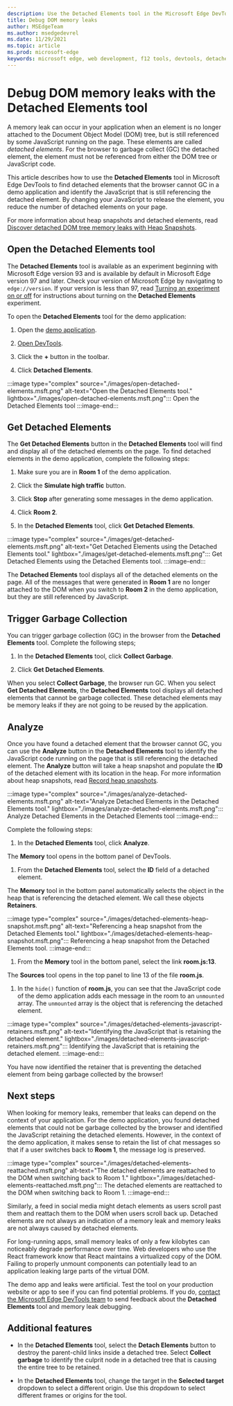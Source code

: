 ```yaml
---
description: Use the Detached Elements tool in the Microsoft Edge DevTools to find and fix DOM memory leaks.
title: Debug DOM memory leaks
author: MSEdgeTeam
ms.author: msedgedevrel
ms.date: 11/29/2021
ms.topic: article
ms.prod: microsoft-edge
keywords: microsoft edge, web development, f12 tools, devtools, detached elements, document object model, dom, memory, leak, node
---
```


# Debug DOM memory leaks with the Detached Elements tool

A memory leak can occur in your application when an element is no longer attached to the Document Object Model (DOM) tree, but is still referenced by some JavaScript running on the page. These elements are called *detached elements*. For the browser to garbage collect (GC) the detached element, the element must not be referenced from either the DOM tree or JavaScript code.

This article describes how to use the **Detached Elements** tool in Microsoft Edge DevTools to find detached elements that the browser cannot GC in a demo application and identify the JavaScript that is still referencing the detached element. By changing your JavaScript to release the element, you reduce the number of detached elements on your page.

For more information about heap snapshots and detached elements, read [Discover detached DOM tree memory leaks with Heap Snapshots](/devtools-guide-chromium/memory-problems/#discover-detached-dom-tree-memory-leaks-with-heap-snapshots).

## Open the Detached Elements tool

The **Detached Elements** tool is available as an experiment beginning with Microsoft Edge version 93 and is available by default in Microsoft Edge version 97 and later. Check your version of Microsoft Edge by navigating to `edge://version`. If your version is less than 97, read [Turning an experiment on or off](/devtools-guide-chromium/experimental-features/#turning-an-experiment-on-or-off) for instructions about turning on the **Detached Elements** experiment.

To open the **Detached Elements** tool for the demo application:

1. Open the [demo application](https://microsoftedge.github.io/Demos/detached-elements/).

1. [Open DevTools](/devtools-guide-chromium/#opening-devtools).

1. Click the **+** button in the toolbar.

1. Click **Detached Elements**.

:::image type="complex" source="./images/open-detached-elements.msft.png" alt-text="Open the Detached Elements tool." lightbox="./images/open-detached-elements.msft.png":::
   Open the Detached Elements tool
:::image-end:::

## Get Detached Elements

The **Get Detached Elements** button in the **Detached Elements** tool will find and display all of the detached elements on the page. To find detached elements in the demo application, complete the following steps:

1. Make sure you are in **Room 1** of the demo application.

1. Click the **Simulate high traffic** button.

1. Click **Stop** after generating some messages in the demo application.

1. Click **Room 2**.

1. In the **Detached Elements** tool, click **Get Detached Elements**.

:::image type="complex" source="./images/get-detached-elements.msft.png" alt-text="Get Detached Elements using the Detached Elements tool." lightbox="./images/get-detached-elements.msft.png":::
   Get Detached Elements using the Detached Elements tool.
:::image-end:::

The **Detached Elements** tool displays all of the detached elements on the page. All of the messages that were generated in **Room 1** are no longer attached to the DOM when you switch to **Room 2** in the demo application, but they are still referenced by JavaScript.  

## Trigger Garbage Collection

You can trigger garbage collection (GC) in the browser from the **Detached Elements** tool. Complete the following steps;

1. In the **Detached Elements** tool, click **Collect Garbage**.

1. Click **Get Detached Elements**.

When you select **Collect Garbage**, the browser run GC. When you select **Get Detached Elements**, the **Detached Elements** tool displays all detached elements that cannot be garbage collected. These detached elements may be memory leaks if they are not going to be reused by the application.

## Analyze

Once you have found a detached element that the browser cannot GC, you can use the **Analyze** button in the **Detached Elements** tool to identify the JavaScript code running on the page that is still referencing the detached element. The **Analyze** button will take a heap snapshot and populate the **ID** of the detached element with its location in the heap. For more information about heap snapshots, read [Record heap snapshots](/devtools-guide-chromium/memory-problems/heap-snapshots).

:::image type="complex" source="./images/analyze-detached-elements.msft.png" alt-text="Analyze Detached Elements in the Detached Elements tool." lightbox="./images/analyze-detached-elements.msft.png":::
   Analyze Detached Elements in the Detached Elements tool
:::image-end:::

Complete the following steps:

1. In the **Detached Elements** tool, click **Analyze**.

The **Memory** tool opens in the bottom panel of DevTools.

1. From the **Detached Elements** tool, select the **ID** field of a detached element.

The **Memory** tool in the bottom panel automatically selects the object in the heap that is referencing the detached element. We call these objects **Retainers**.

:::image type="complex" source="./images/detached-elements-heap-snapshot.msft.png" alt-text="Referencing a heap snapshot from the Detached Elements tool." lightbox="./images/detached-elements-heap-snapshot.msft.png":::
   Referencing a heap snapshot from the Detached Elements tool.
:::image-end:::

1. From the **Memory** tool in the bottom panel, select the link **room.js:13**.

The **Sources** tool opens in the top panel to line 13 of the file **room.js**.

1. In the `hide()` function of **room.js**, you can see that the JavaScript code of the demo application adds each message in the room to an `unmounted` array. The `unmounted` array is the object that is referencing the detached element.

:::image type="complex" source="./images/detached-elements-javascript-retainers.msft.png" alt-text="Identifying the JavaScript that is retaining the detached element." lightbox="./images/detached-elements-javascript-retainers.msft.png":::
   Identifying the JavaScript that is retaining the detached element.
:::image-end:::

You have now identified the retainer that is preventing the detached element from being garbage collected by the browser!

## Next steps

When looking for memory leaks, remember that leaks can depend on the context of your application. For the demo application, you found detached elements that could not be garbage collected by the browser and identified the JavaScript retaining the detached elements. However, in the context of the demo application, it makes sense to retain the list of chat messages so that if a user switches back to **Room 1**, the message log is preserved.

:::image type="complex" source="./images/detached-elements-reattached.msft.png" alt-text="The detached elements are reattached to the DOM when switching back to Room 1." lightbox="./images/detached-elements-reattached.msft.png":::
   The detached elements are reattached to the DOM when switching back to Room 1.
:::image-end:::

Similarly, a feed in social media might detach elements as users scroll past them and reattach them to the DOM when users scroll back up. Detached elements are not always an indication of a memory leak and memory leaks are not always caused by detached elements.

For long-running apps, small memory leaks of only a few kilobytes can noticeably degrade performance over time. Web developers who use the React framework know that React maintains a virtualized copy of the DOM. Failing to properly unmount components can potentially lead to an application leaking large parts of the virtual DOM.

The demo app and leaks were artificial. Test the tool on your production website or app to see if you can find potential problems. If you do, [contact the Microsoft Edge DevTools team](../contact.md) to send feedback about the **Detached Elements** tool and memory leak debugging.

## Additional features

* In the **Detached Elements** tool, select the **Detach Elements** button to destroy the parent-child links inside a detached tree. Select **Collect garbage** to identify the culprit node in a detached tree that is causing the entire tree to be retained.

* In the **Detached Elements** tool, change the target in the **Selected target** dropdown to select a different origin. Use this dropdown to select different frames or origins for the tool.
